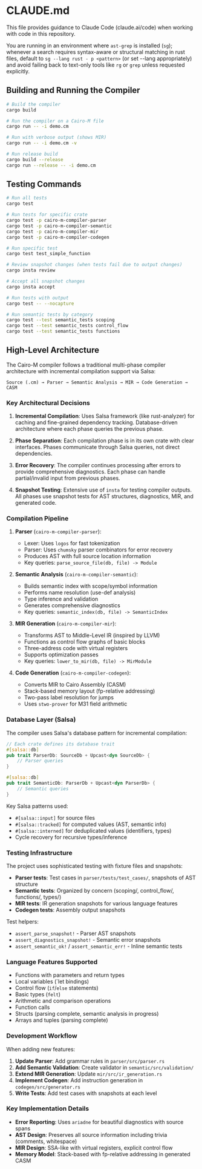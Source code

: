 # CLAUDE.md

This file provides guidance to Claude Code (claude.ai/code) when working with
code in this repository.

You are running in an environment where `ast-grep` is installed (`sg`); whenever
a search requires syntax-aware or structural matching in rust files, default to
`sg --lang rust - p <pattern>` (or set --lang appropriately) and avoid failing
back to text-only tools like `rg` or `grep` unless requested explicitly.

## Building and Running the Compiler

```bash
# Build the compiler
cargo build

# Run the compiler on a Cairo-M file
cargo run -- -i demo.cm

# Run with verbose output (shows MIR)
cargo run -- -i demo.cm -v

# Run release build
cargo build --release
cargo run --release -- -i demo.cm
```

## Testing Commands

```bash
# Run all tests
cargo test

# Run tests for specific crate
cargo test -p cairo-m-compiler-parser
cargo test -p cairo-m-compiler-semantic
cargo test -p cairo-m-compiler-mir
cargo test -p cairo-m-compiler-codegen

# Run specific test
cargo test test_simple_function

# Review snapshot changes (when tests fail due to output changes)
cargo insta review

# Accept all snapshot changes
cargo insta accept

# Run tests with output
cargo test -- --nocapture

# Run semantic tests by category
cargo test --test semantic_tests scoping
cargo test --test semantic_tests control_flow
cargo test --test semantic_tests functions
```

## High-Level Architecture

The Cairo-M compiler follows a traditional multi-phase compiler architecture
with incremental compilation support via Salsa:

```text
Source (.cm) → Parser → Semantic Analysis → MIR → Code Generation → CASM
```

### Key Architectural Decisions

1. **Incremental Compilation**: Uses Salsa framework (like rust-analyzer) for
   caching and fine-grained dependency tracking. Database-driven architecture
   where each phase queries the previous phase.

2. **Phase Separation**: Each compilation phase is in its own crate with clear
   interfaces. Phases communicate through Salsa queries, not direct
   dependencies.

3. **Error Recovery**: The compiler continues processing after errors to provide
   comprehensive diagnostics. Each phase can handle partial/invalid input from
   previous phases.

4. **Snapshot Testing**: Extensive use of `insta` for testing compiler outputs.
   All phases use snapshot tests for AST structures, diagnostics, MIR, and
   generated code.

### Compilation Pipeline

1. **Parser** (`cairo-m-compiler-parser`):
   - Lexer: Uses `logos` for fast tokenization
   - Parser: Uses `chumsky` parser combinators for error recovery
   - Produces AST with full source location information
   - Key queries: `parse_source_file(db, file) -> Module`

2. **Semantic Analysis** (`cairo-m-compiler-semantic`):
   - Builds semantic index with scope/symbol information
   - Performs name resolution (use-def analysis)
   - Type inference and validation
   - Generates comprehensive diagnostics
   - Key queries: `semantic_index(db, file) -> SemanticIndex`

3. **MIR Generation** (`cairo-m-compiler-mir`):
   - Transforms AST to Middle-Level IR (inspired by LLVM)
   - Functions as control flow graphs of basic blocks
   - Three-address code with virtual registers
   - Supports optimization passes
   - Key queries: `lower_to_mir(db, file) -> MirModule`

4. **Code Generation** (`cairo-m-compiler-codegen`):
   - Converts MIR to Cairo Assembly (CASM)
   - Stack-based memory layout (fp-relative addressing)
   - Two-pass label resolution for jumps
   - Uses `stwo-prover` for M31 field arithmetic

### Database Layer (Salsa)

The compiler uses Salsa's database pattern for incremental compilation:

```rust
// Each crate defines its database trait
#[salsa::db]
pub trait ParserDb: SourceDb + Upcast<dyn SourceDb> {
    // Parser queries
}

#[salsa::db]
pub trait SemanticDb: ParserDb + Upcast<dyn ParserDb> {
    // Semantic queries
}
```

Key Salsa patterns used:

- `#[salsa::input]` for source files
- `#[salsa::tracked]` for computed values (AST, semantic info)
- `#[salsa::interned]` for deduplicated values (identifiers, types)
- Cycle recovery for recursive types/inference

### Testing Infrastructure

The project uses sophisticated testing with fixture files and snapshots:

- **Parser tests**: Test cases in `parser/tests/test_cases/`, snapshots of AST
  structure
- **Semantic tests**: Organized by concern (scoping/, control_flow/, functions/,
  types/)
- **MIR tests**: IR generation snapshots for various language features
- **Codegen tests**: Assembly output snapshots

Test helpers:

- `assert_parse_snapshot!` - Parser AST snapshots
- `assert_diagnostics_snapshot!` - Semantic error snapshots
- `assert_semantic_ok!` / `assert_semantic_err!` - Inline semantic tests

### Language Features Supported

- Functions with parameters and return types
- Local variables (`let bindings)
- Control flow (`if`/`else` statements)
- Basic types (`felt`)
- Arithmetic and comparison operations
- Function calls
- Structs (parsing complete, semantic analysis in progress)
- Arrays and tuples (parsing complete)

### Development Workflow

When adding new features:

1. **Update Parser**: Add grammar rules in `parser/src/parser.rs`
2. **Add Semantic Validation**: Create validator in `semantic/src/validation/`
3. **Extend MIR Generation**: Update `mir/src/ir_generation.rs`
4. **Implement Codegen**: Add instruction generation in
   `codegen/src/generator.rs`
5. **Write Tests**: Add test cases with snapshots at each level

### Key Implementation Details

- **Error Reporting**: Uses `ariadne` for beautiful diagnostics with source
  spans
- **AST Design**: Preserves all source information including trivia (comments,
  whitespace)
- **MIR Design**: SSA-like with virtual registers, explicit control flow
- **Memory Model**: Stack-based with fp-relative addressing in generated CASM
